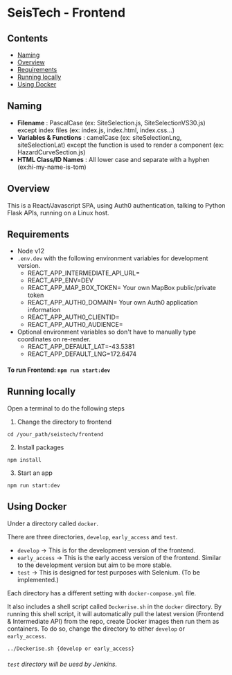 # SeisTech - Frontend

## Contents

- [Naming](#naming)
- [Overview](#overview)
- [Requirements](#requirements)
- [Running locally](#running-locally)
- [Using Docker](#using-docker)

## Naming

- **Filename** : PascalCase (ex: SiteSelection.js, SiteSelectionVS30.js) except index files (ex: index.js, index.html, index.css...)
- **Variables & Functions** : camelCase (ex: siteSelectionLng, siteSelectionLat) except the function is used to render a component (ex: HazardCurveSection.js)
- **HTML Class/ID Names** : All lower case and separate with a hyphen (ex:hi-my-name-is-tom)

## Overview

This is a React/Javascript SPA, using Auth0 authentication, talking to Python Flask APIs, running on a Linux host.

## Requirements

- Node v12
- `.env.dev` with the following environment variables for development version.
  - REACT_APP_INTERMEDIATE_API_URL=
  - REACT_APP_ENV=DEV
  - REACT_APP_MAP_BOX_TOKEN= Your own MapBox public/private token
  - REACT_APP_AUTH0_DOMAIN= Your own Auth0 application information
  - REACT_APP_AUTH0_CLIENTID=
  - REACT_APP_AUTH0_AUDIENCE=
- Optional environment variables so don't have to manually type coordinates on re-render.
  - REACT_APP_DEFAULT_LAT=-43.5381
  - REACT_APP_DEFAULT_LNG=172.6474

#### To run Frontend: `npm run start:dev`

## Running locally

Open a terminal to do the following steps

1. Change the directory to frontend

```shell
cd /your_path/seistech/frontend
```

2. Install packages

```shell
npm install
```

3. Start an app

```shell
npm run start:dev
```

## Using Docker

Under a directory called `docker`.

There are three directories, `develop`, `early_access` and `test`.

- `develop` -> This is for the development version of the frontend.
- `early_access` -> This is the early access version of the frontend. Similar to the development version but aim to be more stable.
- `test` -> This is designed for test purposes with Selenium. (To be implemented.)

Each directory has a different setting with `docker-compose.yml` file.

It also includes a shell script called `Dockerise.sh` in the `docker` directory. By running this shell script, it will automatically pull the latest version (Frontend & Intermediate API) from the repo, create Docker images then run them as containers. To do so, change the directory to either `develop` or `early_access`.

```cmd
../Dockerise.sh {develop or early_access}
```

###### `test` directory will be uesd by Jenkins.
